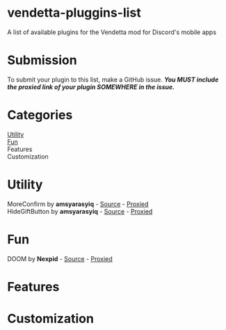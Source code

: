 # vendetta-pluggins-list
A list of available plugins for the Vendetta mod for Discord's mobile apps
# Submission
To submit your plugin to this list, make a GitHub issue. ***You MUST include the **proxied** link of your plugin SOMEWHERE in the issue.***
# Categories
[Utility](https://github.com/jdev082/vendetta-pluggins-list/blob/main/README.md#Categories) \
[Fun](https://github.com/jdev082/vendetta-pluggins-list/blob/main/README.md#Fun) \
Features \
Customization
# Utility 
MoreConfirm by **amsyarasyiq** - [Source](https://github.com/amsyarasyiq/letup/tree/main/plugins/MoreConfirm) - [Proxied](https://amsyarasyiq.github.io/letup/MoreConfirm) \
HideGiftButton by **amsyarasyiq** - [Source](https://github.com/amsyarasyiq/letup/tree/main/plugins/HideGiftButton) - [Proxied](https://amsyarasyiq.github.io/letup/HideGiftButton)
# Fun
DOOM by **Nexpid** - [Source](https://github.com/nexpid/VendettaPlugins/tree/main/plugins/doom) - [Proxied](https://vd-plugins.github.io/proxy/vendetta.nexpid.xyz/doom/)
# Features
# Customization
